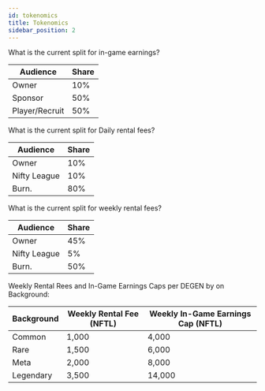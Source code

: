 ```yaml
---
id: tokenomics
title: Tokenomics
sidebar_position: 2
---
```


What is the current split for in-game earnings?

| Audience       | Share |
| -------------- | ----- |
| Owner          | 10%   |
| Sponsor        | 50%   |
| Player/Recruit | 50%   |

What is the current split for Daily rental fees?

| Audience     | Share |
| ------------ | ----- |
| Owner        | 10%   |
| Nifty League | 10%   |
| Burn.        | 80%   |

What is the current split for weekly rental fees?

| Audience     | Share |
| ------------ | ----- |
| Owner        | 45%   |
| Nifty League | 5%    |
| Burn.        | 50%   |

Weekly Rental Rees and In-Game Earnings Caps per DEGEN by on Background:

| Background | Weekly Rental Fee (NFTL) | Weekly In-Game Earnings Cap (NFTL) |
| ---------- | ------------------------ | ---------------------------------- |
| Common     | 1,000                    | 4,000                              |
| Rare       | 1,500                    | 6,000                              |
| Meta       | 2,000                    | 8,000                              |
| Legendary  | 3,500                    | 14,000                             |

